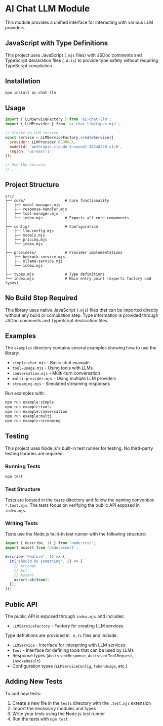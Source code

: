 # AI Chat LLM Module

This module provides a unified interface for interacting with various LLM providers.

## JavaScript with Type Definitions

This project uses JavaScript (`.mjs` files) with JSDoc comments and TypeScript declaration files (`.d.ts`) to provide type safety without requiring TypeScript compilation.

## Installation

```bash
npm install ai-chat-llm
```

## Usage

```javascript
import { LLMServiceFactory } from 'ai-chat-llm';
import { LLMProvider } from 'ai-chat-llm/types.mjs';

// Create an LLM service
const service = LLMServiceFactory.createService({
  provider: LLMProvider.BEDROCK,
  modelId: 'anthropic.claude-3-sonnet-20240229-v1:0',
  region: 'us-east-1'
});

// Use the service
// ...
```

## Project Structure

```
src/
├── core/                  # Core functionality
│   ├── model-manager.mjs
│   ├── response-handler.mjs
│   ├── tool-manager.mjs
│   └── index.mjs          # Exports all core components
│
├── config/                # Configuration
│   ├── llm-config.mjs
│   ├── models.mjs
│   ├── pricing.mjs
│   └── index.mjs
│
├── providers/             # Provider implementations
│   ├── bedrock-service.mjs
│   ├── ollama-service.mjs
│   └── index.mjs
│
├── types.mjs              # Type definitions
└── index.mjs              # Main entry point (exports factory and types)
```

## No Build Step Required

This library uses native JavaScript (`.mjs`) files that can be imported directly without any build or compilation step. Type information is provided through JSDoc comments and TypeScript declaration files.

## Examples

The `examples` directory contains several examples showing how to use the library:

- `simple-chat.mjs` - Basic chat example
- `tool-usage.mjs` - Using tools with LLMs
- `conversation.mjs` - Multi-turn conversation
- `multi-provider.mjs` - Using multiple LLM providers
- `streaming.mjs` - Simulated streaming responses

Run examples with:

```bash
npm run example:simple
npm run example:tools
npm run example:conversation
npm run example:multi
npm run example:streaming
```

## Testing

This project uses Node.js's built-in test runner for testing. No third-party testing libraries are required.

### Running Tests

```bash
npm test
```

### Test Structure

Tests are located in the `tests` directory and follow the naming convention `*.test.mjs`. The tests focus on verifying the public API exposed in `index.mjs`.

### Writing Tests

Tests use the Node.js built-in test runner with the following structure:

```javascript
import { describe, it } from 'node:test';
import assert from 'node:assert';

describe('Feature', () => {
  it('should do something', () => {
    // Arrange
    // Act
    // Assert
    assert.ok(true);
  });
});
```

## Public API

The public API is exposed through `index.mjs` and includes:

- `LLMServiceFactory` - Factory for creating LLM services

Type definitions are provided in `.d.ts` files and include:
- `LLMService` - Interface for interacting with LLM services
- `Tool` - Interface for defining tools that can be used by LLMs
- Response types (`AssistantResponse`, `AssistantToolRequest`, `InvokeResult`)
- Configuration types (`LLMServiceConfig`, `TokenUsage`, etc.)

## Adding New Tests

To add new tests:

1. Create a new file in the `tests` directory with the `.test.mjs` extension
2. Import the necessary modules and types
3. Write your tests using the Node.js test runner
4. Run the tests with `npm test`
